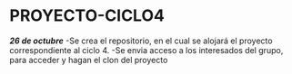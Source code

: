 # PROYECTO-CICLO4

***26 de octubre***
-Se crea el repositorio, en el cual se alojará el proyecto correspondiente al ciclo 4.
-Se envia acceso a los interesados del grupo, para acceder y hagan el clon del proyecto
